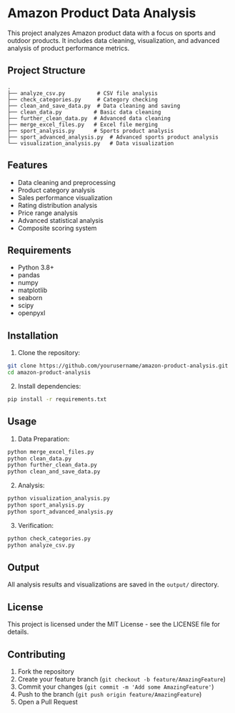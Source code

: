 # Amazon Product Data Analysis

This project analyzes Amazon product data with a focus on sports and outdoor products. It includes data cleaning, visualization, and advanced analysis of product performance metrics.

## Project Structure

```
.
├── analyze_csv.py          # CSV file analysis
├── check_categories.py     # Category checking
├── clean_and_save_data.py  # Data cleaning and saving
├── clean_data.py          # Basic data cleaning
├── further_clean_data.py  # Advanced data cleaning
├── merge_excel_files.py   # Excel file merging
├── sport_analysis.py      # Sports product analysis
├── sport_advanced_analysis.py  # Advanced sports product analysis
└── visualization_analysis.py   # Data visualization
```

## Features

- Data cleaning and preprocessing
- Product category analysis
- Sales performance visualization
- Rating distribution analysis
- Price range analysis
- Advanced statistical analysis
- Composite scoring system

## Requirements

- Python 3.8+
- pandas
- numpy
- matplotlib
- seaborn
- scipy
- openpyxl

## Installation

1. Clone the repository:
```bash
git clone https://github.com/yourusername/amazon-product-analysis.git
cd amazon-product-analysis
```

2. Install dependencies:
```bash
pip install -r requirements.txt
```

## Usage

1. Data Preparation:
```bash
python merge_excel_files.py
python clean_data.py
python further_clean_data.py
python clean_and_save_data.py
```

2. Analysis:
```bash
python visualization_analysis.py
python sport_analysis.py
python sport_advanced_analysis.py
```

3. Verification:
```bash
python check_categories.py
python analyze_csv.py
```

## Output

All analysis results and visualizations are saved in the `output/` directory.

## License

This project is licensed under the MIT License - see the LICENSE file for details.

## Contributing

1. Fork the repository
2. Create your feature branch (`git checkout -b feature/AmazingFeature`)
3. Commit your changes (`git commit -m 'Add some AmazingFeature'`)
4. Push to the branch (`git push origin feature/AmazingFeature`)
5. Open a Pull Request 